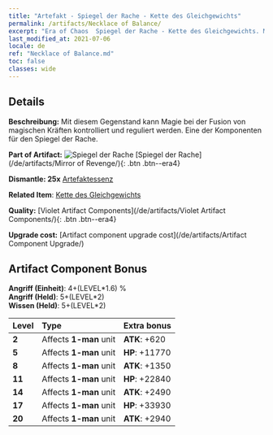 ```yaml
---
title: "Artefakt - Spiegel der Rache - Kette des Gleichgewichts"
permalink: /artifacts/Necklace of Balance/
excerpt: "Era of Chaos  Spiegel der Rache - Kette des Gleichgewichts. Mit diesem Gegenstand kann Magie bei der Fusion von magischen Kräften kontrolliert und reguliert werden. Eine der Komponenten für den Spiegel der Rache."
last_modified_at: 2021-07-06
locale: de
ref: "Necklace of Balance.md"
toc: false
classes: wide
---
```




## Details

 **Beschreibung:** Mit diesem Gegenstand kann Magie bei der Fusion von magischen Kräften kontrolliert und reguliert werden. Eine der Komponenten für den Spiegel der Rache.

 **Part of Artifact:** ![Spiegel der Rache](/images/t/icon_artifact_35.png) [Spiegel der Rache](/de/artifacts/Mirror of Revenge/){: .btn .btn--era4}

 **Dismantle: 25x** [Artefaktessenz](/ItemsDE/con_905/)

 **Related Item**: [Kette des Gleichgewichts](/ItemsDE/art_142/)

 **Quality:** [Violet Artifact Components](/de/artifacts/Violet Artifact Components/){: .btn .btn--era4}

 **Upgrade cost:** [Artifact component upgrade cost](/de/artifacts/Artifact Component Upgrade/)

## Artifact Component Bonus

  **Angriff (Einheit)**: 4+(LEVEL\*1.6) %<br/>**Angriff (Held)**: 5+(LEVEL\*2)<br/>**Wissen (Held)**: 5+(LEVEL\*2)

  |  Level  | Type |    Extra bonus  | 
  |:--------|:-----|:----------------| 
  | **2** | Affects **1-man** unit | **ATK**: +620 | 
  | **5** | Affects **1-man** unit | **HP**: +11770 | 
  | **8** | Affects **1-man** unit | **ATK**: +1350 | 
  | **11** | Affects **1-man** unit | **HP**: +22840 | 
  | **14** | Affects **1-man** unit | **ATK**: +2490 | 
  | **17** | Affects **1-man** unit | **HP**: +33930 | 
  | **20** | Affects **1-man** unit | **ATK**: +2940 | 
